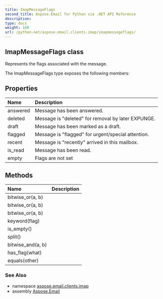```yaml
---
title: ImapMessageFlags
second_title: Aspose.Email for Python via .NET API Reference
description: 
type: docs
weight: 160
url: /python-net/aspose.email.clients.imap/imapmessageflags/
---
```


## ImapMessageFlags class

Represents the flags associated with the message.

The ImapMessageFlags type exposes the following members:
## Properties
| Name | Description |
| :- | :- |
|answered|Message has been answered.|
|deleted|Message is "deleted" for removal by later EXPUNGE.|
|draft|Message has been marked as a draft.|
|flagged|Message is "flagged" for urgent/special attention.|
|recent|Message is "recently" arrived in this mailbox.|
|is_read|Message has been read.|
|empty|Flags are not set|
## Methods
| Name | Description |
| :- | :- |
|bitwise_or(a, b)|  |
|bitwise_or(a, b)|  |
|bitwise_or(a, b)|  |
|keyword(flag)|  |
|is_empty()|  |
|split()|  |
|bitwise_and(a, b)|  |
|has_flag(what)|  |
|equals(other)|  |

### See Also

* namespace [aspose.email.clients.imap](/email/python-net/aspose.email.clients.imap/)
* assembly [Aspose.Email](/email/python-net/)


